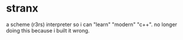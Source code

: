 # stranx

a scheme (r3rs) interpreter so i can "learn" "modern" "c++". no longer doing this because i built it wrong.
